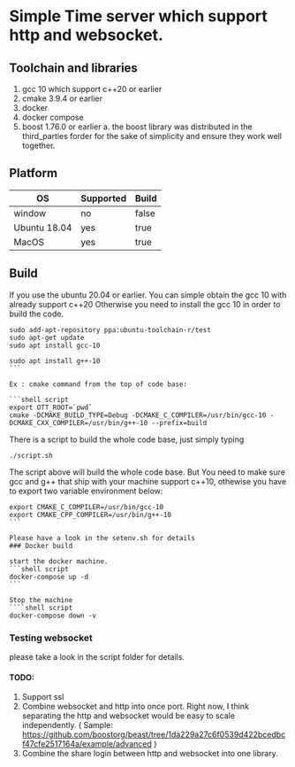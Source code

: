 # Simple Time server which support http and websocket.


## Toolchain and libraries

1. gcc 10 which support c++20  or earlier
2. cmake 3.9.4 or earlier 
3. docker
4. docker compose
5. boost 1.76.0 or earlier
    a. the boost library was distributed in the third_parties forder for the sake of simplicity and ensure they work well together.

## Platform


 |OS | Supported | Build|
 |---| --- | ---| 
 |window | no | false| 
 |Ubuntu 18.04 | yes | true| 
 |MacOS | yes | true| 


## Build

If you use the ubuntu 20.04 or earlier. You can simple obtain the gcc 10 with already support c++20
Otherwise you need to install the gcc 10 in order to build the code.

````shell script
sudo add-apt-repository ppa:ubuntu-toolchain-r/test
sudo apt-get update
sudo apt install gcc-10

sudo apt install g++-10
```

Ex : cmake command from the top of code base:

```shell script
export OTT_ROOT=`pwd`
cmake -DCMAKE_BUILD_TYPE=Debug -DCMAKE_C_COMPILER=/usr/bin/gcc-10 -DCMAKE_CXX_COMPILER=/usr/bin/g++-10 --prefix=build
````


There is a script to build the whole code base, just simply typing

```shell script
./script.sh
````

The script above will build the whole code base. But You need to make sure gcc and g++ that ship with your machine support c++10, othewise you have to export two variable environment below:

````shell script
export CMAKE_C_COMPILER=/usr/bin/gcc-10
export CMAKE_CPP_COMPILER=/usr/bin/g++-10
```

Please have a look in the setenv.sh for details
### Docker build

start the docker machine.
```shell script
docker-compose up -d
```

Stop the machine
````shell script
docker-compose down -v
````

### Testing websocket

please take a look in the script folder for details.

#### TODO:


1. Support ssl
2. Combine websocket and http into once port. Right now, I think separating the http and websocket would be easy to scale independently.
( Sample: https://github.com/boostorg/beast/tree/1da229a27c6f0539d422bcedbcf47cfe2517164a/example/advanced )
3. Combine the share login between http and websocket into one library.

